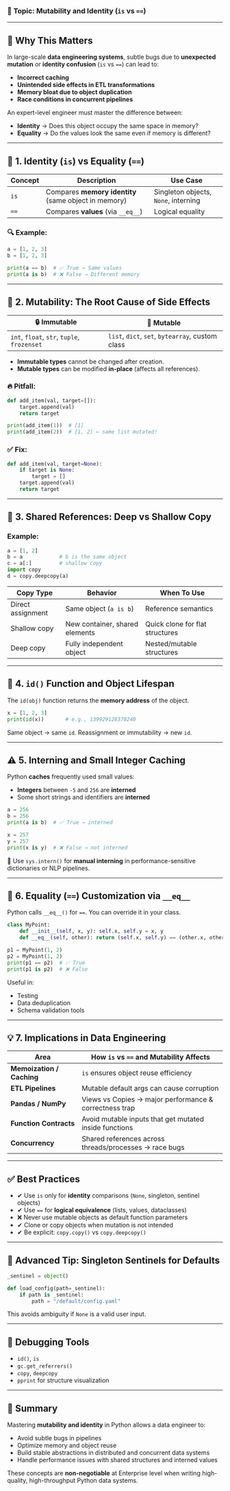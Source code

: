 
### 📂 **Topic**: **Mutability and Identity (`is` vs `==`)**

---

## 🧠 Why This Matters

In large-scale **data engineering systems**, subtle bugs due to **unexpected mutation** or **identity confusion** (`is` vs `==`) can lead to:

* **Incorrect caching**
* **Unintended side effects in ETL transformations**
* **Memory bloat due to object duplication**
* **Race conditions in concurrent pipelines**

An expert-level engineer must master the difference between:

* **Identity** → Does this object occupy the same space in memory?
* **Equality** → Do the values look the same even if memory is different?

---

## 🧩 1. Identity (`is`) vs Equality (`==`)

| Concept | Description                                          | Use Case                             |
| ------- | ---------------------------------------------------- | ------------------------------------ |
| `is`    | Compares **memory identity** (same object in memory) | Singleton objects, `None`, interning |
| `==`    | Compares **values** (via `__eq__`)                   | Logical equality                     |

### 🔍 Example:

```python
a = [1, 2, 3]
b = [1, 2, 3]

print(a == b)  # ✅ True → Same values
print(a is b)  # ❌ False → Different memory
```

---

## 🧬 2. Mutability: The Root Cause of Side Effects

| 🔒 Immutable                                | 🧠 Mutable                                       |
| ------------------------------------------- | ------------------------------------------------ |
| `int`, `float`, `str`, `tuple`, `frozenset` | `list`, `dict`, `set`, `bytearray`, custom class |

* **Immutable types** cannot be changed after creation.
* **Mutable types** can be modified **in-place** (affects all references).

### 🔥 Pitfall:

```python
def add_item(val, target=[]):
    target.append(val)
    return target

print(add_item(1))  # [1]
print(add_item(2))  # [1, 2] ← same list mutated!
```

### ✅ Fix:

```python
def add_item(val, target=None):
    if target is None:
        target = []
    target.append(val)
    return target
```

---

## 🔄 3. Shared References: Deep vs Shallow Copy

### Example:

```python
a = [1, 2]
b = a            # b is the same object
c = a[:]         # shallow copy
import copy
d = copy.deepcopy(a)
```

| Copy Type         | Behavior                       | When To Use                     |
| ----------------- | ------------------------------ | ------------------------------- |
| Direct assignment | Same object (`a is b`)         | Reference semantics             |
| Shallow copy      | New container, shared elements | Quick clone for flat structures |
| Deep copy         | Fully independent object       | Nested/mutable structures       |

---

## 🔬 4. `id()` Function and Object Lifespan

The `id(obj)` function returns the **memory address** of the object.

```python
x = [1, 2, 3]
print(id(x))       # e.g., 139929128370240
```

Same object → same `id`. Reassignment or immutability → new `id`.

---

## ⚠️ 5. Interning and Small Integer Caching

Python **caches** frequently used small values:

* **Integers** between `-5` and `256` are **interned**
* Some short strings and identifiers are **interned**

```python
a = 256
b = 256
print(a is b)  # ✅ True → interned

x = 257
y = 257
print(x is y)  # ❌ False → not interned
```

📌 Use `sys.intern()` for **manual interning** in performance-sensitive dictionaries or NLP pipelines.

---

## 🔄 6. Equality (`==`) Customization via `__eq__`

Python calls `__eq__()` for `==`. You can override it in your class.

```python
class MyPoint:
    def __init__(self, x, y): self.x, self.y = x, y
    def __eq__(self, other): return (self.x, self.y) == (other.x, other.y)

p1 = MyPoint(1, 2)
p2 = MyPoint(1, 2)
print(p1 == p2)  # ✅ True
print(p1 is p2)  # ❌ False
```

Useful in:

* Testing
* Data deduplication
* Schema validation tools

---

## 💡 7. Implications in Data Engineering

| Area                      | How `is` vs `==` and Mutability Affects                |
| ------------------------- | ------------------------------------------------------ |
| **Memoization / Caching** | `is` ensures object reuse efficiency                   |
| **ETL Pipelines**         | Mutable default args can cause corruption              |
| **Pandas / NumPy**        | Views vs Copies → major performance & correctness trap |
| **Function Contracts**    | Avoid mutable inputs that get mutated inside functions |
| **Concurrency**           | Shared references across threads/processes → race bugs |

---

## ✅ Best Practices

* ✔ Use `is` only for **identity** comparisons (`None`, singleton, sentinel objects)
* ✔ Use `==` for **logical equivalence** (lists, values, dataclasses)
* ❌ Never use mutable objects as default function parameters
* ✔ Clone or copy objects when mutation is not intended
* ✔ Be explicit: `copy.copy()` vs `copy.deepcopy()`

---

## 🧪 Advanced Tip: Singleton Sentinels for Defaults

```python
_sentinel = object()

def load_config(path=_sentinel):
    if path is _sentinel:
        path = "/default/config.yaml"
```

This avoids ambiguity if `None` is a valid user input.

---

## 🧵 Debugging Tools

* `id()`, `is`
* `gc.get_referrers()`
* `copy`, `deepcopy`
* `pprint` for structure visualization

---

## 🏁 Summary

Mastering **mutability and identity** in Python allows a data engineer to:

* Avoid subtle bugs in pipelines
* Optimize memory and object reuse
* Build stable abstractions in distributed and concurrent data systems
* Handle performance issues with shared structures and interned values

These concepts are **non-negotiable** at Enterprise level when writing high-quality, high-throughput Python data systems.

